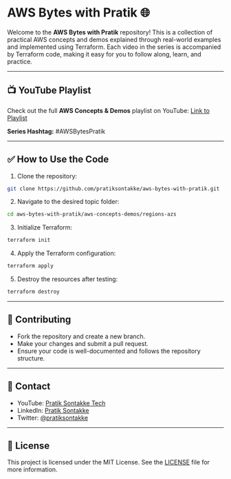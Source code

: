 # AWS Bytes with Pratik 🌐

Welcome to the **AWS Bytes with Pratik** repository! This is a collection of practical AWS concepts and demos explained through real-world examples and implemented using Terraform. Each video in the series is accompanied by Terraform code, making it easy for you to follow along, learn, and practice.

---

## 📺 YouTube Playlist

Check out the full **AWS Concepts & Demos** playlist on YouTube:
[Link to Playlist](https://www.youtube.com/@PratikSontakkeTech)

**Series Hashtag:** #AWSBytesPratik

---

## ✅ How to Use the Code

1. Clone the repository:

```bash
git clone https://github.com/pratiksontakke/aws-bytes-with-pratik.git
```

2. Navigate to the desired topic folder:

```bash
cd aws-bytes-with-pratik/aws-concepts-demos/regions-azs
```

3. Initialize Terraform:

```bash
terraform init
```

4. Apply the Terraform configuration:

```bash
terraform apply
```

5. Destroy the resources after testing:

```bash
terraform destroy
```

---

## 🤝 Contributing

- Fork the repository and create a new branch.
- Make your changes and submit a pull request.
- Ensure your code is well-documented and follows the repository structure.

---

## 📧 Contact

- YouTube: [Pratik Sontakke Tech](https://www.youtube.com/@PratikSontakkeTech)
- LinkedIn: [Pratik Sontakke](https://www.linkedin.com/in/pratik-sontakke/)
- Twitter: [@pratiksontakke](https://twitter.com/pratiksontakke)

---

## 📜 License

This project is licensed under the MIT License. See the [LICENSE](LICENSE) file for more information.
